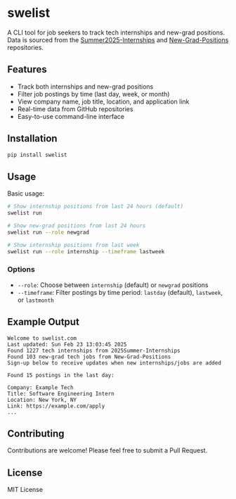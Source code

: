 # swelist

A CLI tool for job seekers to track tech internships and new-grad positions. Data is sourced from the [Summer2025-Internships](https://github.com/SimplifyJobs/Summer2025-Internships) and [New-Grad-Positions](https://github.com/SimplifyJobs/New-Grad-Positions) repositories.

## Features

- Track both internships and new-grad positions
- Filter job postings by time (last day, week, or month)
- View company name, job title, location, and application link
- Real-time data from GitHub repositories
- Easy-to-use command-line interface

## Installation

```bash
pip install swelist
```

## Usage

Basic usage:
```bash
# Show internship positions from last 24 hours (default)
swelist run

# Show new-grad positions from last 24 hours
swelist run --role newgrad

# Show internship positions from last week
swelist run --role internship --timeframe lastweek
```

### Options

- `--role`: Choose between `internship` (default) or `newgrad` positions
- `--timeframe`: Filter postings by time period: `lastday` (default), `lastweek`, or `lastmonth`

## Example Output

```
Welcome to swelist.com
Last updated: Sun Feb 23 13:03:45 2025
Found 1227 tech internships from 2025Summer-Internships
Found 103 new-grad tech jobs from New-Grad-Positions
Sign-up below to receive updates when new internships/jobs are added

Found 15 postings in the last day:

Company: Example Tech
Title: Software Engineering Intern
Location: New York, NY
Link: https://example.com/apply
...
```

## Contributing

Contributions are welcome! Please feel free to submit a Pull Request.

## License

MIT License
